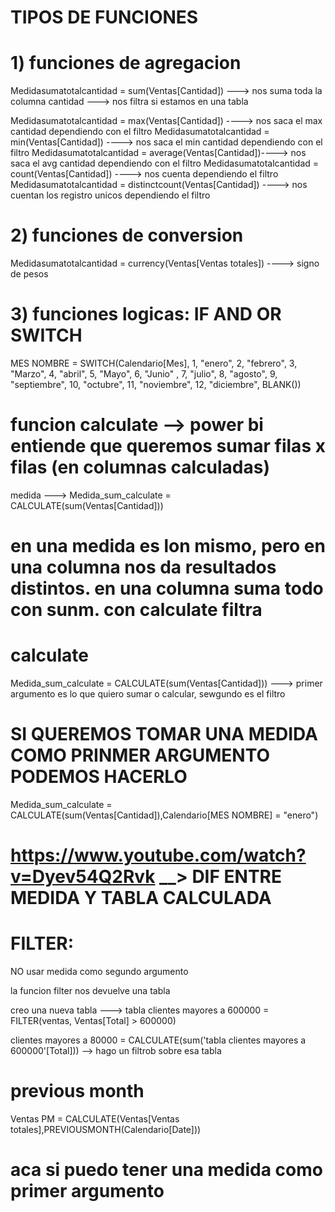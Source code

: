 
# TIPOS DE FUNCIONES
# 1) funciones de agregacion 
Medidasumatotalcantidad = sum(Ventas[Cantidad]) ---> nos suma toda la columna cantidad ---> nos filtra si estamos en una tabla 

Medidasumatotalcantidad = max(Ventas[Cantidad])  ----> nos saca el max cantidad dependiendo con el filtro 
Medidasumatotalcantidad = min(Ventas[Cantidad]) ----> nos saca el min cantidad dependiendo con el filtro 
Medidasumatotalcantidad = average(Ventas[Cantidad])----> nos saca el avg cantidad dependiendo con el filtro 
Medidasumatotalcantidad = count(Ventas[Cantidad]) ----> nos cuenta dependiendo el filtro 
Medidasumatotalcantidad = distinctcount(Ventas[Cantidad]) ----> nos cuentan los registro unicos  dependiendo el filtro


# 2) funciones de conversion 
 Medidasumatotalcantidad = currency(Ventas[Ventas totales]) ----> signo de pesos 


# 3) funciones logicas: IF AND OR SWITCH 
MES NOMBRE = SWITCH(Calendario[Mes], 1, "enero", 2, "febrero", 3, "Marzo", 4, "abril", 5, "Mayo", 6, "Junio" , 7, "julio", 8, "agosto", 9, "septiembre", 10, "octubre", 11, "noviembre", 12, "diciembre", BLANK())


# funcion calculate --> power bi entiende que queremos sumar filas x filas (en columnas calculadas)
medida ---> Medida_sum_calculate = CALCULATE(sum(Ventas[Cantidad]))

# en una medida es lon mismo, pero en una columna nos da resultados distintos. en una columna suma todo con sunm. con calculate filtra 

# calculate 
Medida_sum_calculate = CALCULATE(sum(Ventas[Cantidad]))  ---> primer argumento es lo que quiero sumar o calcular, sewgundo es el filtro 
# SI QUEREMOS TOMAR UNA MEDIDA COMO PRINMER ARGUMENTO PODEMOS HACERLO
Medida_sum_calculate = CALCULATE(sum(Ventas[Cantidad]),Calendario[MES NOMBRE] = "enero")


# https://www.youtube.com/watch?v=Dyev54Q2Rvk __> DIF ENTRE MEDIDA Y TABLA CALCULADA


# FILTER:
NO usar medida como segundo argumento 

la funcion filter nos devuelve una tabla

creo una nueva tabla ---> tabla clientes mayores a 600000 = FILTER(ventas, Ventas[Total] > 600000)

clientes mayores a 80000 = CALCULATE(sum('tabla clientes mayores a 600000'[Total]))  --> hago un filtrob sobre esa tabla 

# previous month
Ventas PM = CALCULATE(Ventas[Ventas totales],PREVIOUSMONTH(Calendario[Date])) 
# aca si puedo tener una medida como primer argumento 

